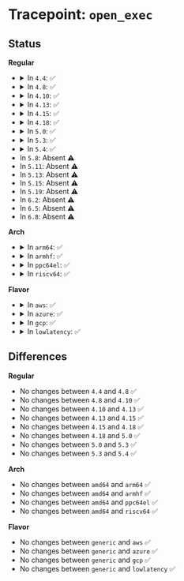 # Tracepoint: <code>open_exec</code>

## Status
<b>Regular</b>
<ul>
<li>
<details>
<summary>In <code>4.4</code>: ✅</summary>

Event:

```c
struct trace_event_raw_open_exec {
    struct trace_entry ent;
    u32 __data_loc_filename;
    char __data[0];
};
```
Function:

```c
void trace_event_raw_event_open_exec(void *__data, const char *filename);
```
</details>
</li>
<li>
<details>
<summary>In <code>4.8</code>: ✅</summary>

Event:

```c
struct trace_event_raw_open_exec {
    struct trace_entry ent;
    u32 __data_loc_filename;
    char __data[0];
};
```
Function:

```c
void trace_event_raw_event_open_exec(void *__data, const char *filename);
```
</details>
</li>
<li>
<details>
<summary>In <code>4.10</code>: ✅</summary>

Event:

```c
struct trace_event_raw_open_exec {
    struct trace_entry ent;
    u32 __data_loc_filename;
    char __data[0];
};
```
Function:

```c
void trace_event_raw_event_open_exec(void *__data, const char *filename);
```
</details>
</li>
<li>
<details>
<summary>In <code>4.13</code>: ✅</summary>

Event:

```c
struct trace_event_raw_open_exec {
    struct trace_entry ent;
    u32 __data_loc_filename;
    char __data[0];
};
```
Function:

```c
void trace_event_raw_event_open_exec(void *__data, const char *filename);
```
</details>
</li>
<li>
<details>
<summary>In <code>4.15</code>: ✅</summary>

Event:

```c
struct trace_event_raw_open_exec {
    struct trace_entry ent;
    u32 __data_loc_filename;
    char __data[0];
};
```
Function:

```c
void trace_event_raw_event_open_exec(void *__data, const char *filename);
```
</details>
</li>
<li>
<details>
<summary>In <code>4.18</code>: ✅</summary>

Event:

```c
struct trace_event_raw_open_exec {
    struct trace_entry ent;
    u32 __data_loc_filename;
    char __data[0];
};
```
Function:

```c
void trace_event_raw_event_open_exec(void *__data, const char *filename);
```
</details>
</li>
<li>
<details>
<summary>In <code>5.0</code>: ✅</summary>

Event:

```c
struct trace_event_raw_open_exec {
    struct trace_entry ent;
    u32 __data_loc_filename;
    char __data[0];
};
```
Function:

```c
void trace_event_raw_event_open_exec(void *__data, const char *filename);
```
</details>
</li>
<li>
<details>
<summary>In <code>5.3</code>: ✅</summary>

Event:

```c
struct trace_event_raw_open_exec {
    struct trace_entry ent;
    u32 __data_loc_filename;
    char __data[0];
};
```
Function:

```c
void trace_event_raw_event_open_exec(void *__data, const char *filename);
```
</details>
</li>
<li>
<details>
<summary>In <code>5.4</code>: ✅</summary>

Event:

```c
struct trace_event_raw_open_exec {
    struct trace_entry ent;
    u32 __data_loc_filename;
    char __data[0];
};
```
Function:

```c
void trace_event_raw_event_open_exec(void *__data, const char *filename);
```
</details>
</li>
<li>
In <code>5.8</code>: Absent ⚠️
</li>
<li>
In <code>5.11</code>: Absent ⚠️
</li>
<li>
In <code>5.13</code>: Absent ⚠️
</li>
<li>
In <code>5.15</code>: Absent ⚠️
</li>
<li>
In <code>5.19</code>: Absent ⚠️
</li>
<li>
In <code>6.2</code>: Absent ⚠️
</li>
<li>
In <code>6.5</code>: Absent ⚠️
</li>
<li>
In <code>6.8</code>: Absent ⚠️
</li>
</ul>
<b>Arch</b>
<ul>
<li>
<details>
<summary>In <code>arm64</code>: ✅</summary>

Event:

```c
struct trace_event_raw_open_exec {
    struct trace_entry ent;
    u32 __data_loc_filename;
    char __data[0];
};
```
Function:

```c
void trace_event_raw_event_open_exec(void *__data, const char *filename);
```
</details>
</li>
<li>
<details>
<summary>In <code>armhf</code>: ✅</summary>

Event:

```c
struct trace_event_raw_open_exec {
    struct trace_entry ent;
    u32 __data_loc_filename;
    char __data[0];
};
```
Function:

```c
void trace_event_raw_event_open_exec(void *__data, const char *filename);
```
</details>
</li>
<li>
<details>
<summary>In <code>ppc64el</code>: ✅</summary>

Event:

```c
struct trace_event_raw_open_exec {
    struct trace_entry ent;
    u32 __data_loc_filename;
    char __data[0];
};
```
Function:

```c
void trace_event_raw_event_open_exec(void *__data, const char *filename);
```
</details>
</li>
<li>
<details>
<summary>In <code>riscv64</code>: ✅</summary>

Event:

```c
struct trace_event_raw_open_exec {
    struct trace_entry ent;
    u32 __data_loc_filename;
    char __data[0];
};
```
Function:

```c
void trace_event_raw_event_open_exec(void *__data, const char *filename);
```
</details>
</li>
</ul>
<b>Flavor</b>
<ul>
<li>
<details>
<summary>In <code>aws</code>: ✅</summary>

Event:

```c
struct trace_event_raw_open_exec {
    struct trace_entry ent;
    u32 __data_loc_filename;
    char __data[0];
};
```
Function:

```c
void trace_event_raw_event_open_exec(void *__data, const char *filename);
```
</details>
</li>
<li>
<details>
<summary>In <code>azure</code>: ✅</summary>

Event:

```c
struct trace_event_raw_open_exec {
    struct trace_entry ent;
    u32 __data_loc_filename;
    char __data[0];
};
```
Function:

```c
void trace_event_raw_event_open_exec(void *__data, const char *filename);
```
</details>
</li>
<li>
<details>
<summary>In <code>gcp</code>: ✅</summary>

Event:

```c
struct trace_event_raw_open_exec {
    struct trace_entry ent;
    u32 __data_loc_filename;
    char __data[0];
};
```
Function:

```c
void trace_event_raw_event_open_exec(void *__data, const char *filename);
```
</details>
</li>
<li>
<details>
<summary>In <code>lowlatency</code>: ✅</summary>

Event:

```c
struct trace_event_raw_open_exec {
    struct trace_entry ent;
    u32 __data_loc_filename;
    char __data[0];
};
```
Function:

```c
void trace_event_raw_event_open_exec(void *__data, const char *filename);
```
</details>
</li>
</ul>

## Differences
<b>Regular</b>
<ul>
<li>
No changes between <code>4.4</code> and <code>4.8</code> ✅
</li>
<li>
No changes between <code>4.8</code> and <code>4.10</code> ✅
</li>
<li>
No changes between <code>4.10</code> and <code>4.13</code> ✅
</li>
<li>
No changes between <code>4.13</code> and <code>4.15</code> ✅
</li>
<li>
No changes between <code>4.15</code> and <code>4.18</code> ✅
</li>
<li>
No changes between <code>4.18</code> and <code>5.0</code> ✅
</li>
<li>
No changes between <code>5.0</code> and <code>5.3</code> ✅
</li>
<li>
No changes between <code>5.3</code> and <code>5.4</code> ✅
</li>
</ul>
<b>Arch</b>
<ul>
<li>
No changes between <code>amd64</code> and <code>arm64</code> ✅
</li>
<li>
No changes between <code>amd64</code> and <code>armhf</code> ✅
</li>
<li>
No changes between <code>amd64</code> and <code>ppc64el</code> ✅
</li>
<li>
No changes between <code>amd64</code> and <code>riscv64</code> ✅
</li>
</ul>
<b>Flavor</b>
<ul>
<li>
No changes between <code>generic</code> and <code>aws</code> ✅
</li>
<li>
No changes between <code>generic</code> and <code>azure</code> ✅
</li>
<li>
No changes between <code>generic</code> and <code>gcp</code> ✅
</li>
<li>
No changes between <code>generic</code> and <code>lowlatency</code> ✅
</li>
</ul>
